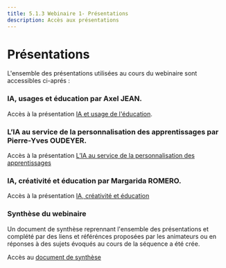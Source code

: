 ```yaml
---
title: 5.1.3 Webinaire 1- Présentations
description: Accès aux présentations 
---
```



# Présentations
L'ensemble des présentations utilisées au cours du webinaire sont accessibles ci-aprés : 

### IA, usages et éducation par Axel JEAN.
Accès à la présentation [IA et usage de l'éducation](../Documents/intelligence-artificielle-pour-et-par-les-enseignants_axel-jean-ia_et_education.pdf).

### L’IA au service de la personnalisation des apprentissages par Pierre-Yves OUDEYER.
Accès à la présentation [L’IA au service de la personnalisation des apprentissages](../Documents/intelligence-artificielle-pour-et-par-les-enseignants_pierre-yves-oudeyer-ia_curiosite_et_education.pdf)

### IA, créativité et éducation par Margarida ROMERO.
Accès à la présentation [IA, créativité et éducation](../Documents/intelligence-artificielle-pour-et-par-les-enseignants_margarida-romero-ia_-creativite_et_education.pdf)

### Synthèse du webinaire
Un document de synthèse reprennant l'ensemble des présentations et complété par des liens et référénces proposées par les animateurs ou en réponses à des sujets 
évoqués au cours de la séquence a été crée.

Accès au [document de synthèse](../Documents/Webinaire-Usage-IA-Experiences-Perspectives-synthèse-VF.pdf)
